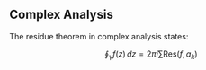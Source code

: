 ## Complex Analysis

The residue theorem in complex analysis states:

$$
\oint_\gamma f(z) \, dz = 2\pi i \sum \text{Res}(f, a_k)
$$
